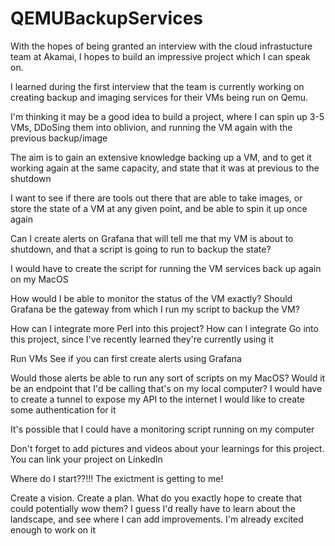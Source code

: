 # QEMUBackupServices

With the hopes of being granted an interview with the cloud infrastucture team at Akamai, I hopes to build an impressive project which I can speak on.

I learned during the first interview that the team is currently working on creating backup and imaging services for their VMs being run on Qemu.

I'm thinking it may be a good idea to build a project, where I can spin up 3-5 VMs, DDoSing them into oblivion, and running the VM again with the previous backup/image

The aim is to gain an extensive knowledge backing up a VM, and to get it working again at the same capacity, and state that it was at previous to the shutdown

I want to see if there are tools out there that are able to take images, or store the state of a VM at any given point, and be able to spin it up once again

Can I create alerts on Grafana that will tell me that my VM is about to shutdown, and that a script is going to run to backup the state?

I would have to create the script for running the VM services back up again on my MacOS

How would I be able to monitor the status of the VM exactly? Should Grafana be the gateway from which I run my script to backup the VM?

How can I integrate more Perl into this project?
How can I integrate Go into this project, since I've recently learned they're currently using it


Run VMs
See if you can first create alerts using Grafana

Would those alerts be able to run any sort of scripts on my MacOS? Would it be an endpoint that I'd be calling that's on my local computer?
I would have to create a tunnel to expose my API to the internet
I would like to create some authentication for it

It's possible that I could have a monitoring script running on my computer


Don't forget to add pictures and videos about your learnings for this project. You can link your project on LinkedIn


Where do I start??!!!
The exictment is getting to me!

Create a vision. Create a plan.
What do you exactly hope to create that could potentially wow them?
I guess I'd really have to learn about the landscape, and see where I can add improvements.
I'm already excited enough to work on it




